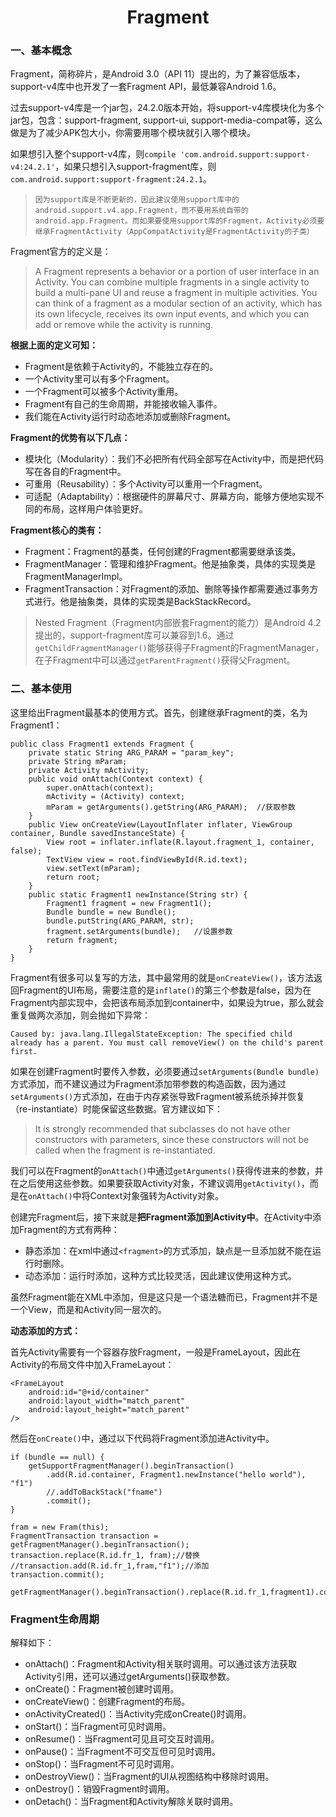 <h1><center>Fragment</center></h1>

### 一、基本概念

Fragment，简称碎片，是Android 3.0（API 11）提出的，为了兼容低版本，support-v4库中也开发了一套Fragment API，最低兼容Android 1.6。

过去support-v4库是一个jar包，24.2.0版本开始，将support-v4库模块化为多个jar包，包含：support-fragment, support-ui, support-media-compat等，这么做是为了减少APK包大小，你需要用哪个模块就引入哪个模块。

如果想引入整个support-v4库，则`compile 'com.android.support:support-v4:24.2.1'`，如果只想引入support-fragment库，则`com.android.support:support-fragment:24.2.1`。

> ```
> 因为support库是不断更新的，因此建议使用support库中的android.support.v4.app.Fragment，而不要用系统自带的android.app.Fragment。而如果要使用support库的Fragment，Activity必须要继承FragmentActivity（AppCompatActivity是FragmentActivity的子类）
> ```

Fragment官方的定义是：

> A Fragment represents a behavior or a portion of user interface in an Activity. You can combine multiple fragments in a single activity to build a multi-pane UI and reuse a fragment in multiple activities. You can think of a fragment as a modular section of an activity, which has its own lifecycle, receives its own input events, and which you can add or remove while the activity is running.

**根据上面的定义可知：**

- Fragment是依赖于Activity的，不能独立存在的。
- 一个Activity里可以有多个Fragment。
- 一个Fragment可以被多个Activity重用。
- Fragment有自己的生命周期，并能接收输入事件。
- 我们能在Activity运行时动态地添加或删除Fragment。

**Fragment的优势有以下几点：**

- 模块化（Modularity）：我们不必把所有代码全部写在Activity中，而是把代码写在各自的Fragment中。
- 可重用（Reusability）：多个Activity可以重用一个Fragment。
- 可适配（Adaptability）：根据硬件的屏幕尺寸、屏幕方向，能够方便地实现不同的布局，这样用户体验更好。

**Fragment核心的类有：**

- Fragment：Fragment的基类，任何创建的Fragment都需要继承该类。
- FragmentManager：管理和维护Fragment。他是抽象类，具体的实现类是FragmentManagerImpl。
- FragmentTransaction：对Fragment的添加、删除等操作都需要通过事务方式进行。他是抽象类，具体的实现类是BackStackRecord。

> Nested Fragment（Fragment内部嵌套Fragment的能力）是Android 4.2提出的，support-fragment库可以兼容到1.6。通过`getChildFragmentManager()`能够获得子Fragment的FragmentManager，在子Fragment中可以通过`getParentFragment()`获得父Fragment。

### 二、基本使用

这里给出Fragment最基本的使用方式。首先，创建继承Fragment的类，名为Fragment1：

```
public class Fragment1 extends Fragment {
    private static String ARG_PARAM = "param_key";
    private String mParam;
    private Activity mActivity;
    public void onAttach(Context context) {
        super.onAttach(context);
        mActivity = (Activity) context;
        mParam = getArguments().getString(ARG_PARAM);  //获取参数
    }
    public View onCreateView(LayoutInflater inflater, ViewGroup container, Bundle savedInstanceState) {
        View root = inflater.inflate(R.layout.fragment_1, container, false);
        TextView view = root.findViewById(R.id.text);
        view.setText(mParam);
        return root;
    }
    public static Fragment1 newInstance(String str) {
        Fragment1 fragment = new Fragment1();
        Bundle bundle = new Bundle();
        bundle.putString(ARG_PARAM, str);
        fragment.setArguments(bundle);   //设置参数
        return fragment;
    }
}
```

Fragment有很多可以复写的方法，其中最常用的就是`onCreateView()`，该方法返回Fragment的UI布局，需要注意的是`inflate()`的第三个参数是false，因为在Fragment内部实现中，会把该布局添加到container中，如果设为true，那么就会重复做两次添加，则会抛如下异常：

```
Caused by: java.lang.IllegalStateException: The specified child already has a parent. You must call removeView() on the child's parent first.
```

如果在创建Fragment时要传入参数，必须要通过`setArguments(Bundle bundle)`方式添加，而不建议通过为Fragment添加带参数的构造函数，因为通过`setArguments()`方式添加，在由于内存紧张导致Fragment被系统杀掉并恢复（re-instantiate）时能保留这些数据。官方建议如下：

> It is strongly recommended that subclasses do not have other constructors with parameters, since these constructors will not be called when the fragment is re-instantiated.

我们可以在Fragment的`onAttach()`中通过`getArguments()`获得传进来的参数，并在之后使用这些参数。如果要获取Activity对象，不建议调用`getActivity()`，而是在`onAttach()`中将Context对象强转为Activity对象。



创建完Fragment后，接下来就是**把Fragment添加到Activity中**。在Activity中添加Fragment的方式有两种：

- 静态添加：在xml中通过`<fragment>`的方式添加，缺点是一旦添加就不能在运行时删除。
- 动态添加：运行时添加，这种方式比较灵活，因此建议使用这种方式。

虽然Fragment能在XML中添加，但是这只是一个语法糖而已，Fragment并不是一个View，而是和Activity同一层次的。



**动态添加的方式：**

首先Activity需要有一个容器存放Fragment，一般是FrameLayout，因此在Activity的布局文件中加入FrameLayout：

```
<FrameLayout
	android:id="@+id/container"
	android:layout_width="match_parent"
	android:layout_height="match_parent"
/>
```

然后在`onCreate()`中，通过以下代码将Fragment添加进Activity中。

```
if (bundle == null) {
	getSupportFragmentManager().beginTransaction()
        .add(R.id.container, Fragment1.newInstance("hello world"), "f1")
        //.addToBackStack("fname")
        .commit();
}
```

```
fram = new Fram(this);
FragmentTransaction transaction = getFragmentManager().beginTransaction();
transaction.replace(R.id.fr_1, fram);//替换
//transaction.add(R.id.fr_1,fram,"f1");//添加
transaction.commit();
```

```
getFragmentManager().beginTransaction().replace(R.id.fr_1,fragment1).commitNowAllowingStateLoss();
```

### Fragment生命周期

解释如下：

- onAttach()：Fragment和Activity相关联时调用。可以通过该方法获取Activity引用，还可以通过getArguments()获取参数。
- onCreate()：Fragment被创建时调用。
- onCreateView()：创建Fragment的布局。
- onActivityCreated()：当Activity完成onCreate()时调用。
- onStart()：当Fragment可见时调用。
- onResume()：当Fragment可见且可交互时调用。
- onPause()：当Fragment不可交互但可见时调用。
- onStop()：当Fragment不可见时调用。
- onDestroyView()：当Fragment的UI从视图结构中移除时调用。
- onDestroy()：销毁Fragment时调用。
- onDetach()：当Fragment和Activity解除关联时调用。